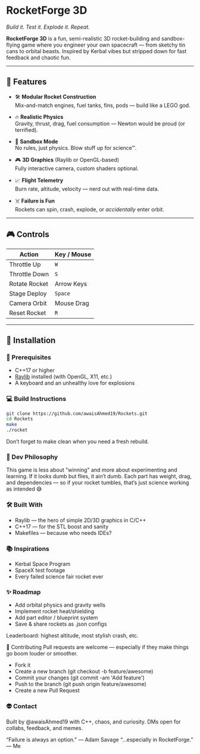# RocketForge 3D
*Build it. Test it. Explode it. Repeat.*

**RocketForge 3D** is a fun, semi-realistic 3D rocket-building and sandbox-flying game where you engineer your own spacecraft — from sketchy tin cans to orbital beasts. Inspired by Kerbal vibes but stripped down for fast feedback and chaotic fun.

---

## 🌌 Features

- 🛠️ **Modular Rocket Construction**  
  Mix-and-match engines, fuel tanks, fins, pods — build like a LEGO god.

- 🔥 **Realistic Physics**  
  Gravity, thrust, drag, fuel consumption — Newton would be proud (or terrified).

- 🧪 **Sandbox Mode**  
  No rules, just physics. Blow stuff up for science™.

- 🎮 **3D Graphics** (Raylib or OpenGL-based)  
  Fully interactive camera, custom shaders optional.

- 📈 **Flight Telemetry**  
  Burn rate, altitude, velocity — nerd out with real-time data.

- ☠️ **Failure is Fun**  
  Rockets can spin, crash, explode, or *accidentally* enter orbit.

---

## 🎮 Controls

| Action        | Key / Mouse |
|---------------|-------------|
| Throttle Up   | `W`         |
| Throttle Down | `S`         |
| Rotate Rocket | Arrow Keys |
| Stage Deploy  | `Space`     |
| Camera Orbit  | Mouse Drag  |
| Reset Rocket  | `R`         |

---

## 🧱 Installation

### 🔧 Prerequisites
- C++17 or higher
- [Raylib](https://www.raylib.com/) installed (with OpenGL, X11, etc.)
- A keyboard and an unhealthy love for explosions

### 💻 Build Instructions

```bash
git clone https://github.com/awaisAhmed19/Rockets.git
cd Rockets
make
./rocket
```
Don’t forget to make clean when you need a fresh rebuild.



### 🧠 Dev Philosophy
This game is less about "winning" and more about experimenting and learning. If it looks dumb but flies, it ain’t dumb. Each part has weight, drag, and dependencies — so if your rocket tumbles, that’s just science working as intended 😅

### 🛠️ Built With
- Raylib — the hero of simple 2D/3D graphics in C/C++
- C++17 — for the STL boost and sanity
- Makefiles — because who needs IDEs?

### 📚 Inspirations
- Kerbal Space Program
- SpaceX test footage
- Every failed science fair rocket ever

### ✨ Roadmap
 - Add orbital physics and gravity wells
 - Implement rocket heat/shielding
 - Add part editor / blueprint system
 - Save & share rockets as .json configs

 Leaderboard: highest altitude, most stylish crash, etc.

🤝 Contributing
Pull requests are welcome — especially if they make things go boom louder or smoother.

- Fork it
- Create a new branch (git checkout -b feature/awesome)
- Commit your changes (git commit -am 'Add feature')
- Push to the branch (git push origin feature/awesome)
- Create a new Pull Request


### 👽 Contact
Built by @awaisAhmed19 with C++, chaos, and curiosity.
DMs open for collabs, feedback, and memes.

“Failure is always an option.” — Adam Savage
“...especially in RocketForge.” — Me
